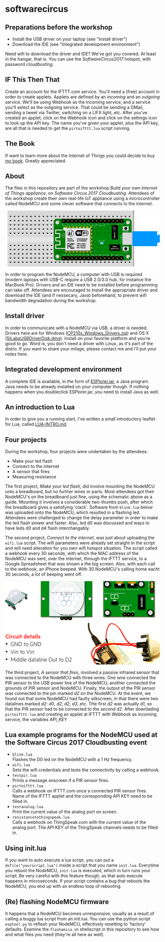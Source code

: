 # softwarecircus
## Preparations before the workshop
* Install the USB driver on your laptop (see "Install driver")
* Download the IDE (see "Integrated development environment")  

Need wifi to download the driver and IDE? We've got you covered. At least in the hangar, that is. You can use the _SoftwareCircus2017_ hotspot, with password _cloudbusting_.

## IF This Then That
Create an account for the IFTTT.com service. You'll need a (free) account in order to create applets. Applets are defined by an _incoming_ and an _outgoing_ service. We'll be using Webhook as the incoming service, and a service you'll select as the outgoing service. That could be sending a GMail, sending a tweet via Twitter, switching on a LIFX light, etc. After you've created an applet, click on the Webhook icon and click on the settings icon to look up the API key. The name you've given your applet, plus the API key, are all that is needed to get the `pirtoifttt.lua` script running.

## The Book
If want to learn more about the Internet of Things you could decide to buy [my book](https://www.bol.com/nl/p/zelf-iot-toepassing-maken-alledaagse-voorwerpen-probleemloos-met-internet-of-things-verbinden/9200000074414682/?suggestionType=featured_product&suggestedFor=zelf%20een%20i&originalSearchContext=media_all&originalSection=main). Greatly appreciated.

## About  
The files in this repository are part of the workshop *Build your own Internet of Things appliance*, on *Software Circus 2017 Cloudbusting*. Attendees of the workshop create their own real-life IoT appliance using a microcontroller called NodeMCU and some clever software that connects to the internet.

![Image of a NodeMCU on a breadboard](https://github.com/rudiniemeijer/softwarecircus/blob/master/nodemcu-on-breadboard.jpg)

In order to program the NodeMCU, a computer with USB is required (modern laptops with USB-C require a USB 2.0/3.0 hub, for instance the MacBook Pro). Drivers and an IDE need to be installed before programming can take off. Attendees are encouraged to install the appropriate driver and download the IDE (and if nessecary, Java) beforehand, to prevent wifi bandwidth degradation during the workshop.

## Install driver
In order to communicate with a NodeMCU via USB, a driver is needed. Drivers here are for Windows ([CP210x_Windows_Drivers.zip](https://github.com/rudiniemeijer/softwarecircus/blob/master/CP210x_Windows_Drivers.zip)) and OS X ([SiLabsUSBDriverDisk.dmg](https://github.com/rudiniemeijer/softwarecircus/blob/master/SiLabsUSBDriverDisk.dmg)). Install on your favorite platform and you're good to go. Word is, you don't need a driver with Linux, as it's part of the distro. If you want to share your milage, please contact me and I'll put your notes here.

## Integrated development environment
A complete IDE is available, in the form of [ESPlorer.jar](https://github.com/rudiniemeijer/softwarecircus/blob/master/ESPlorer.jar), a Java program. Java needs to be already installed on your computer though. If nothing happens when you doubleclick ESPlorer.jar, you need to install Java as well.

## An introduction to Lua
In order to give you a running start, I've written a small introductory leaflet for Lua, called [LUA-INTRO.md](https://github.com/rudiniemeijer/softwarecircus/blob/master/LUA-INTRO.md).

## Four projects
During the workshop, four projects were undertaken by the attendees:
* Make your led flash
* Connect to the internet
* A sensor that fires
* Measuring resistance

The first project, _Make your led flash_, did involve mounting the NodeMCU onto a breadboard, but no further wires or parts. Most attendees got their NodeMCU's on the breadboard just fine, using the schematic above as a guide. Mounting it involves a considerable two-thumbs push, after which the breadboard gives a satisfying 'clack'. Software from `blink.lua` below was uploaded onto the NodeMCU, which resulted in a flashing led. Attendees were challenged to change the delay parameter in order to make the led flash slower and faster. Also, led d0 was discussed and ways to have leds d0 and d4 flash interchangably.

The second project, _Connect to the internet_, was just about uploading the `wifi.lua` script. The wifi parameters were already set straight in the script and will need alteration for you own wifi hotspot situation. The script called a webhook every 30 seconds, with which the MAC address of the NodeMCU was sent, over the internet, through the IFTTT service, to a Google Spreadsheet that was shown a the big screen. Also, with each call to the webhook, an iPhone beeped. With 30 NodeMCU's calling home eacht 30 seconds, a lot of beeping went off.

![Image of a PIR sensor connected to a NodeMCU](https://github.com/rudiniemeijer/softwarecircus/blob/master/diagram-of-pir-to-nodemcu.jpg)

The third project, _A sensor that fires_, involved a passive infrared sensor that was connected to the NodeMCU with three wires. One wire connected the PIR sensor to the USB power line of the NodeMCU, another connected the grounds of PIR sensor and NodeMCU. Finally, the output of the PIR sensor was connected to the pin marked _d2_ on the NodeMCU. At the event, we found out that some NodeMCU had faulty silkscreen, in that there were _two_ datalines marked _d2_: _d0_, _d2_, _d2_, _d3_, etc. THe first _d2_ was actually _d1_, so that the PIR sensor had to be connected to the _second_ _d2_. After downlading `pirtoifttt.lua` and creating an applet at IFTTT with Webhook as incoming service, the variables API_KEY

## Lua example programs for the NodeMCU used at the Software Circus 2017 Cloudbusting event
* `blink.lua`  
Flashes the D0 led on the NodeMCU with a 1 Hz frequency.
* `wifi.lua`  
Sets the wifi credentials and tests the connectivity by calling a webhook.
* `testpir.lua`  
Prints a message onscreen if a PIR sensor fires.
* `pirtoifttt.lua`  
Calls a webhook on IFTTT.com once a connected PIR sensor fires. Name of the IFTTT applet and the corresponding API KEY need to be filled in.
* `testanalog.lua`  
Print the current value of the analog port on screen.  
* `resistancetothingspeak.lua`   
Calls a webhook on ThingSpeak.com with the current value of the analog port. The API KEY of the ThingSpeak channels needs to be filled in.

## Using init.lua
If you want to auto execute a lua script, you can put a `dofile("yourscript.lua")` inside a script that you name `init.lua`. Everytime you reboot the NodeMCU, `init.lua` is executed, which in turn runs your script. Be very careful with this feature though, as that auto execute happens in microseconds. If your script contains a bug that reboots the NodeMCU, you end up with an endless loop of rebooting.

## (Re) flashing NodeMCU firmware
It happens that a NodeMCU becomes unresponsive, usually as a result of calling a buggy lua script from an init.lua. You can use the python script `esptool.py` to reflash your NodeMCU, effectively resetting to 'factory' defaults. Examine the `flashamica.sh` shellscript in this repository to see how and what files you need (they're all here as well).
